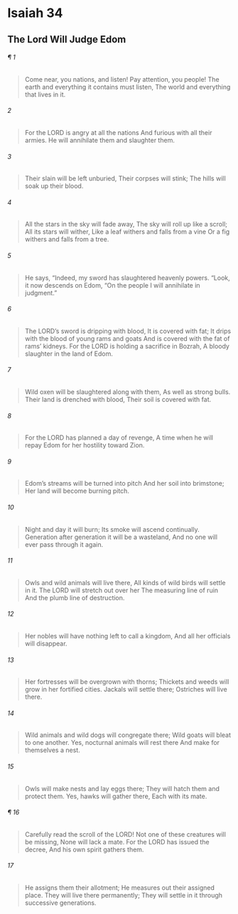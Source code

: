 # Isaiah 34
## The Lord Will Judge Edom
###### ¶ 1
> Come near, you nations, and listen!
> Pay attention, you people!
> The earth and everything it contains must listen,
> The world and everything that lives in it.
###### 2
> For the LORD is angry at all the nations
> And furious with all their armies.
> He will annihilate them and slaughter them.
###### 3
> Their slain will be left unburied,
> Their corpses will stink;
> The hills will soak up their blood.
###### 4
> All the stars in the sky will fade away,
> The sky will roll up like a scroll;
> All its stars will wither,
> Like a leaf withers and falls from a vine
> Or a fig withers and falls from a tree.
###### 5
> He says, “Indeed, my sword has slaughtered heavenly powers.
> “Look, it now descends on Edom,
> “On the people I will annihilate in judgment.”
###### 6
> The LORD’s sword is dripping with blood,
> It is covered with fat;
> It drips with the blood of young rams and goats
> And is covered with the fat of rams’ kidneys.
> For the LORD is holding a sacrifice in Bozrah,
> A bloody slaughter in the land of Edom.
###### 7
> Wild oxen will be slaughtered along with them,
> As well as strong bulls.
> Their land is drenched with blood,
> Their soil is covered with fat.
###### 8
> For the LORD has planned a day of revenge,
> A time when he will repay Edom for her hostility toward Zion.
###### 9
> Edom’s streams will be turned into pitch
> And her soil into brimstone;
> Her land will become burning pitch.
###### 10
> Night and day it will burn;
> Its smoke will ascend continually.
> Generation after generation it will be a wasteland,
> And no one will ever pass through it again.
###### 11
> Owls and wild animals will live there,
> All kinds of wild birds will settle in it.
> The LORD will stretch out over her
> The measuring line of ruin
> And the plumb line of destruction.
###### 12
> Her nobles will have nothing left to call a kingdom,
> And all her officials will disappear.
###### 13
> Her fortresses will be overgrown with thorns;
> Thickets and weeds will grow in her fortified cities.
> Jackals will settle there;
> Ostriches will live there.
###### 14
> Wild animals and wild dogs will congregate there;
> Wild goats will bleat to one another.
> Yes, nocturnal animals will rest there
> And make for themselves a nest.
###### 15
> Owls will make nests and lay eggs there;
> They will hatch them and protect them.
> Yes, hawks will gather there,
> Each with its mate.
###### ¶ 16
> Carefully read the scroll of the LORD!
> Not one of these creatures will be missing,
> None will lack a mate.
> For the LORD has issued the decree,
> And his own spirit gathers them.
###### 17
> He assigns them their allotment;
> He measures out their assigned place.
> They will live there permanently;
> They will settle in it through successive generations.

